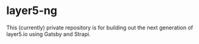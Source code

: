 # layer5-ng
This (currently) private repository is for building out the next generation of layer5.io using Gatsby and Strapi.
